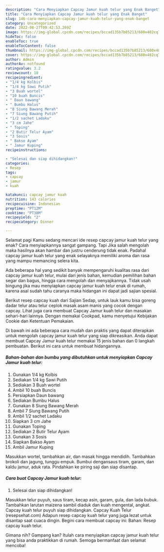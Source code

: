 ```yaml
---
description: "Cara Menyiapkan Capcay Jamur kuah telur yang Enak Banget"
title: "Cara Menyiapkan Capcay Jamur kuah telur yang Enak Banget"
slug: 146-cara-menyiapkan-capcay-jamur-kuah-telur-yang-enak-banget
category: Uncategorized
date: 2022-08-27T09:42:53.269Z
image: https://img-global.cpcdn.com/recipes/bccad135b7b85213/680x482cq70/capcay-jamur-kuah-telur-foto-resep-utama.jpg
hideToc: false
enableToc: true
enableTocContent: false
thumbnail: https://img-global.cpcdn.com/recipes/bccad135b7b85213/680x482cq70/capcay-jamur-kuah-telur-foto-resep-utama.jpg
cover: https://img-global.cpcdn.com/recipes/bccad135b7b85213/680x482cq70/capcay-jamur-kuah-telur-foto-resep-utama.jpg
author: Admin
authorAv: notfound
ratingvalue: 3.2
reviewcount: 10
recipeingredient:
- "1/4 kg Kolbis"
- "1/4 kg Sawi Putih"
- "3 Buah wortel"
- "10 buah Buncis"
- " Daun bawang"
- " Bumbu Halus"
- "8 Siung Bawang Merah"
- "7 Siung Bawang Putih"
- "1/2 sachet Ladaku"
- "3 cm Jahe"
- " Toping"
- "2 Butir Telur Ayam"
- "3 Sosis"
- " Bakso Ayam"
- " Jamur Kuping"
recipeinstructions:

- "Selesai dan siap dihidangkan!"
categories:
- Resep
tags:
- capcay
- jamur
- kuah

katakunci: capcay jamur kuah 
nutrition: 143 calories
recipecuisine: Indonesian
preptime: "PT12M"
cooktime: "PT38M"
recipeyield: "2"
recipecategory: Dinner

---
```



Selamat pagi Kamu sedang mencari ide resep capcay jamur kuah telur yang enak? Cara menyiapkannya sangat gampang. Tapi Jika salah mengolah maka hasilnya akan hambar dan justru cenderung tidak enak. Padahal capcay jamur kuah telur yang enak selayaknya memiliki aroma dan rasa yang mampu memancing selera kita.


Ada beberapa hal yang sedikit banyak mempengaruhi kualitas rasa dari capcay jamur kuah telur, mulai dari jenis bahan, kemudian pemilihan bahan segar dan bagus, hingga cara mengolah dan menyajikannya. Tidak usah bingung jika mau menyiapkan capcay jamur kuah telur enak di rumah, karena asal sudah tahu caranya maka hidangan ini dapat jadi sajian spesial.

Berikut resep capcay kuah dari Sajian Sedap, untuk lauk kamu bisa goreng dadar telur atau telur ceplok masak asam manis yang cocok dengan capcay. Lihat juga cara membuat Capcay Jamur kuah telur dan masakan sehari-hari lainnya. Dengan memakai Cookpad, kamu menyetujui Kebijakan Cookie dan Ketentuan Pemakaian.


Di bawah ini ada beberapa cara mudah dan praktis yang dapat diterapkan untuk mengolah capcay jamur kuah telur yang siap dikreasikan. Anda dapat membuat Capcay Jamur kuah telur memakai 15 jenis bahan dan 0 langkah pembuatan. Berikut ini cara untuk membuat hidangannya.

<!--inarticleads1-->

##### Bahan-bahan dan bumbu yang dibutuhkan untuk menyiapkan Capcay Jamur kuah telur:

1. Gunakan 1/4 kg Kolbis
1. Sediakan 1/4 kg Sawi Putih
1. Sediakan 3 Buah wortel
1. Ambil 10 buah Buncis
1. Persiapkan  Daun bawang
1. Sediakan  Bumbu Halus
1. Gunakan 8 Siung Bawang Merah
1. Ambil 7 Siung Bawang Putih
1. Ambil 1/2 sachet Ladaku
1. Siapkan 3 cm Jahe
1. Gunakan  Toping
1. Sediakan 2 Butir Telur Ayam
1. Gunakan 3 Sosis
1. Siapkan  Bakso Ayam
1. Ambil  Jamur Kuping


Masukkan wortel, tambahkan air, dan masak hingga mendidih. Tambahkan brokoli dan jagung, tunggu empuk. Bumbui dengansaus tiram, garam, dan kaldu jamur, aduk rata. Pindahkan ke piring saji dan siap disantap. 

<!--inarticleads2-->

##### Cara buat Capcay Jamur kuah telur:


1. Selesai dan siap dihidangkan!

Masukkan telur puyuh, saus tiram, kecap asin, garam, gula, dan lada bubuk. Tambahkan larutan maizena sambil diaduk dan kuah mengental, angkat. Capcay kuah telur puyuh siap dihidangkan. Capcay Kuah Telur (resepsehat.com) Adapun resep capcay kuah telur yang juga lezat untuk disantap saat cuaca dingin. Begini cara membuat capcay ini: Bahan: Resep capcay kuah telur. 

Gimana nih? Gampang kan? Itulah cara menyiapkan capcay jamur kuah telur yang bisa anda praktikkan di rumah. Semoga bermanfaat dan selamat mencoba!
